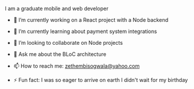 I am a graduate mobile and web developer

- 🔭 I’m currently working on a React project with a Node backend

- 🌱 I’m currently learning about payment system integrations

- 👯 I’m looking to collaborate on Node projects

- 💬 Ask me about the BLoC architecture

- 📫 How to reach me: zethembisogwala@yahoo.com

- ⚡ Fun fact: I was so eager to arrive on earth I didn't wait for my birthday

